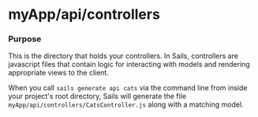 # myApp/api/controllers
### Purpose
This is the directory that holds your controllers.  In Sails, controllers are javascript files that contain logic for interacting with models and rendering appropriate views to the client.

When you call `sails generate api cats` via the command line from inside your project's root directory, Sails will generate the file `myApp/api/controllers/CatsController.js` along with a matching model. 



<docmeta name="displayName" value="controllers">


